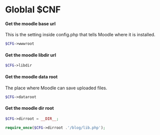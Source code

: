 # Globlal $CNF

#### Get the moodle base url

This is the setting inside config.php that tells Moodle where it is installed.

```php
$CFG->wwwroot
```

#### Get the moodle libdir url

```php
$CFG->libdir
```

#### Get the moodle data root

 The place where Moodle can save uploaded files. 

```php
$CFG->dataroot
```

#### Get the moodle dir root

```php
$CFG->dirroot = __DIR__;
```

```php
require_once($CFG->dirroot .'/blog/lib.php');
```


